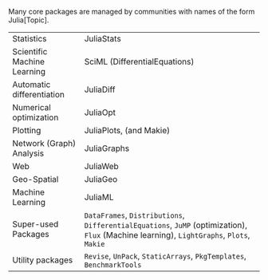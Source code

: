 Many core packages are managed by communities with names of the form
Julia\[Topic\].

|                           |                                                  |
| ------------------------- | ------------------------------------------------ |
| Statistics                | JuliaStats                                       |
| Scientific Machine Learning | SciML (DifferentialEquations)      |
| Automatic differentiation | JuliaDiff                                        |
| Numerical optimization    | JuliaOpt                                         |
| Plotting                  | JuliaPlots, (and Makie)                       |
| Network (Graph) Analysis  | JuliaGraphs                                      |
| Web                       | JuliaWeb                                         |
| Geo-Spatial               | JuliaGeo                                         |
| Machine Learning          | JuliaML                                          |
| Super-used Packages       | `DataFrames`, `Distributions`, `DifferentialEquations`, `JuMP` (optimization), `Flux` (Machine learning), `LightGraphs`, `Plots`, `Makie`|   
| Utility packages | `Revise`, `UnPack`, `StaticArrays`, `PkgTemplates`, `BenchmarkTools` |
